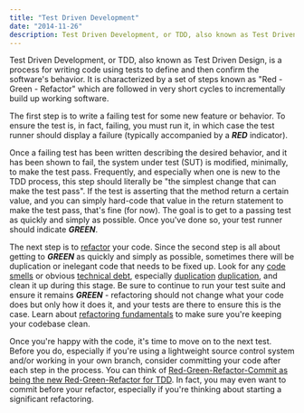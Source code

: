 ```yaml
---
title: "Test Driven Development"
date: "2014-11-26"
description: Test Driven Development, or TDD, also known as Test Driven Design, is a process for writing code using tests to define and then confirm the software's behavior.
---
```


Test Driven Development, or TDD, also known as Test Driven Design, is a process for writing code using tests to define and then confirm the software's behavior. It is characterized by a set of steps known as "Red - Green - Refactor" which are followed in very short cycles to incrementally build up working software.

The first step is to write a failing test for some new feature or behavior. To ensure the test is, in fact, failing, you must run it, in which case the test runner should display a failure (typically accompanied by a _**RED**_ indicator).

Once a failing test has been written describing the desired behavior, and it has been shown to fail, the system under test (SUT) is modified, minimally, to make the test pass. Frequently, and especially when one is new to the TDD process, this step should literally be "the simplest change that can make the test pass". If the test is asserting that the method return a certain value, and you can simply hard-code that value in the return statement to make the test pass, that's fine (for now). The goal is to get to a passing test as quickly and simply as possible. Once you've done so, your test runner should indicate _**GREEN**_.

The next step is to [refactor](/practices/refactoring) your code. Since the second step is all about getting to _**GREEN**_ as quickly and simply as possible, sometimes there will be duplication or inelegant code that needs to be fixed up. Look for any [code smells](/antipatterns/code-smells) or obvious [technical debt](/terms/technical-debt), especially [duplication](/principles/dont-repeat-yourself) [duplication](/principles/once-and-only-once), and clean it up during this stage. Be sure to continue to run your test suite and ensure it remains _**GREEN**_ - refactoring should not change what your code does but only how it does it, and your tests are there to ensure this is the case. Learn about [refactoring fundamentals](https://www.pluralsight.com/courses/refactoring-fundamentals) to make sure you're keeping your codebase clean.

Once you're happy with the code, it's time to move on to the next test. Before you do, especially if you're using a lightweight source control system and/or working in your own branch, consider committing your code after each step in the process. You can think of [Red-Green-Refactor-Commit as being the new Red-Green-Refactor for TDD](http://ardalis.com/rgrc-is-the-new-red-green-refactor-for-test-first-development). In fact, you may even want to commit before your refactor, especially if you're thinking about starting a significant refactoring.
